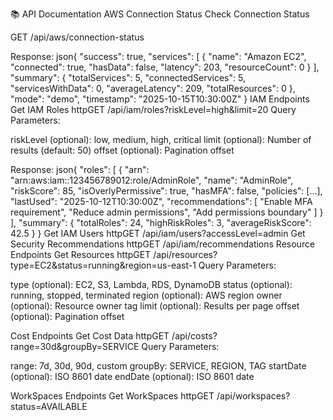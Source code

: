 📚 API Documentation
AWS Connection Status
Check Connection Status

GET /api/aws/connection-status

Response:
json{
  "success": true,
  "services": [
    {
      "name": "Amazon EC2",
      "connected": true,
      "hasData": false,
      "latency": 203,
      "resourceCount": 0
    }
  ],
  "summary": {
    "totalServices": 5,
    "connectedServices": 5,
    "servicesWithData": 0,
    "averageLatency": 209,
    "totalResources": 0
  },
  "mode": "demo",
  "timestamp": "2025-10-15T10:30:00Z"
}
IAM Endpoints
Get IAM Roles
httpGET /api/iam/roles?riskLevel=high&limit=20
Query Parameters:

riskLevel (optional): low, medium, high, critical
limit (optional): Number of results (default: 50)
offset (optional): Pagination offset

Response:
json{
  "roles": [
    {
      "arn": "arn:aws:iam::123456789012:role/AdminRole",
      "name": "AdminRole",
      "riskScore": 85,
      "isOverlyPermissive": true,
      "hasMFA": false,
      "policies": [...],
      "lastUsed": "2025-10-12T10:30:00Z",
      "recommendations": [
        "Enable MFA requirement",
        "Reduce admin permissions",
        "Add permissions boundary"
      ]
    }
  ],
  "summary": {
    "totalRoles": 24,
    "highRiskRoles": 3,
    "averageRiskScore": 42.5
  }
}
Get IAM Users
httpGET /api/iam/users?accessLevel=admin
Get Security Recommendations
httpGET /api/iam/recommendations
Resource Endpoints
Get Resources
httpGET /api/resources?type=EC2&status=running&region=us-east-1
Query Parameters:

type (optional): EC2, S3, Lambda, RDS, DynamoDB
status (optional): running, stopped, terminated
region (optional): AWS region
owner (optional): Resource owner tag
limit (optional): Results per page
offset (optional): Pagination offset

Cost Endpoints
Get Cost Data
httpGET /api/costs?range=30d&groupBy=SERVICE
Query Parameters:

range: 7d, 30d, 90d, custom
groupBy: SERVICE, REGION, TAG
startDate (optional): ISO 8601 date
endDate (optional): ISO 8601 date

WorkSpaces Endpoints
Get WorkSpaces
httpGET /api/workspaces?status=AVAILABLE